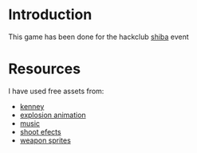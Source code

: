 # Introduction
This game has been done for the hackclub [shiba](shiba.hackclub.com) event

# Resources
I have used free assets from:
- [kenney](https://kenney.nl/)
- [explosion animation](https://bdragon1727.itch.io/free-effect-bullet-impact-explosion-32x32/download/eyJpZCI6MTk4Njc4OSwiZXhwaXJlcyI6MTc1NjQ4MTI1Nn0%3D.jgTORyOPkCdOuEsTdPkeA5XjiAM%3D)
- [music](https://xdeviruchi.itch.io/16-bit-fantasy-adventure-music-pack)
- [shoot efects](https://jdsherbert.itch.io/walther-p38-sfx-pack)
- [weapon sprites](https://vladpenn.itch.io/weapon)
